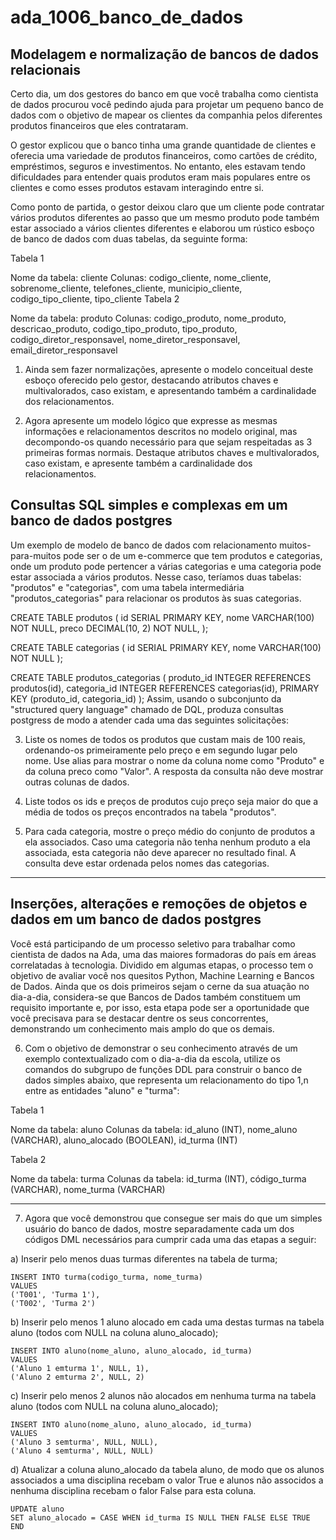 # ada_1006_banco_de_dados

## Modelagem e normalização de bancos de dados relacionais

Certo dia, um dos gestores do banco em que você trabalha como cientista de dados procurou você pedindo ajuda para projetar um pequeno banco de dados com o objetivo de mapear os clientes da companhia pelos diferentes produtos financeiros que eles contrataram.

O gestor explicou que o banco tinha uma grande quantidade de clientes e oferecia uma variedade de produtos financeiros, como cartões de crédito, empréstimos, seguros e investimentos. No entanto, eles estavam tendo dificuldades para entender quais produtos eram mais populares entre os clientes e como esses produtos estavam interagindo entre si.

Como ponto de partida, o gestor deixou claro que um cliente pode contratar vários produtos diferentes ao passo que um mesmo produto pode também estar associado a vários clientes diferentes e elaborou um rústico esboço de banco de dados com duas tabelas, da seguinte forma:

Tabela 1

Nome da tabela: cliente
Colunas: codigo_cliente, nome_cliente, sobrenome_cliente, telefones_cliente, municipio_cliente, codigo_tipo_cliente, tipo_cliente
Tabela 2

Nome da tabela: produto
Colunas: codigo_produto, nome_produto, descricao_produto, codigo_tipo_produto, tipo_produto, codigo_diretor_responsavel, nome_diretor_responsavel, email_diretor_responsavel
1) Ainda sem fazer normalizações, apresente o modelo conceitual deste esboço oferecido pelo gestor, destacando atributos chaves e multivalorados, caso existam, e apresentando também a cardinalidade dos relacionamentos.

2) Agora apresente um modelo lógico que expresse as mesmas informações e relacionamentos descritos no modelo original, mas decompondo-os quando necessário para que sejam respeitadas as 3 primeiras formas normais. Destaque atributos chaves e multivalorados, caso existam, e apresente também a cardinalidade dos relacionamentos.



## Consultas SQL simples e complexas em um banco de dados postgres
Um exemplo de modelo de banco de dados com relacionamento muitos-para-muitos pode ser o de um e-commerce que tem produtos e categorias, onde um produto pode pertencer a várias categorias e uma categoria pode estar associada a vários produtos. Nesse caso, teríamos duas tabelas: "produtos" e "categorias", com uma tabela intermediária "produtos_categorias" para relacionar os produtos às suas categorias.

CREATE TABLE produtos (
    id SERIAL PRIMARY KEY,
    nome VARCHAR(100) NOT NULL,
    preco DECIMAL(10, 2) NOT NULL,
);

CREATE TABLE categorias (
    id SERIAL PRIMARY KEY,
    nome VARCHAR(100) NOT NULL
);

CREATE TABLE produtos_categorias (
    produto_id INTEGER REFERENCES produtos(id),
    categoria_id INTEGER REFERENCES categorias(id),
    PRIMARY KEY (produto_id, categoria_id)
);
Assim, usando o subconjunto da "structured query language" chamado de DQL, produza consultas postgress de modo a atender cada uma das seguintes solicitações:

3) Liste os nomes de todos os produtos que custam mais de 100 reais, ordenando-os primeiramente pelo preço e em segundo lugar pelo nome. Use alias para mostrar o nome da coluna nome como "Produto" e da coluna preco como "Valor". A resposta da consulta não deve mostrar outras colunas de dados.

4) Liste todos os ids e preços de produtos cujo preço seja maior do que a média de todos os preços encontrados na tabela "produtos".

5) Para cada categoria, mostre o preço médio do conjunto de produtos a ela associados. Caso uma categoria não tenha nenhum produto a ela associada, esta categoria não deve aparecer no resultado final. A consulta deve estar ordenada pelos nomes das categorias.


---------------------

## Inserções, alterações e remoções de objetos e dados em um banco de dados postgres
Você está participando de um processo seletivo para trabalhar como cientista de dados na Ada, uma das maiores formadoras do país em áreas correlatadas à tecnologia. Dividido em algumas etapas, o processo tem o objetivo de avaliar você nos quesitos Python, Machine Learning e Bancos de Dados. Ainda que os dois primeiros sejam o cerne da sua atuação no dia-a-dia, considera-se que Bancos de Dados também constituem um requisito importante e, por isso, esta etapa pode ser a oportunidade que você precisava para se destacar dentre os seus concorrentes, demonstrando um conhecimento mais amplo do que os demais.

6) Com o objetivo de demonstrar o seu conhecimento através de um exemplo contextualizado com o dia-a-dia da escola, utilize os comandos do subgrupo de funções DDL para construir o banco de dados simples abaixo, que representa um relacionamento do tipo 1,n entre as entidades "aluno" e "turma":

Tabela 1

Nome da tabela: aluno
Colunas da tabela: id_aluno (INT), nome_aluno (VARCHAR), aluno_alocado (BOOLEAN), id_turma (INT)

Tabela 2

Nome da tabela: turma
Colunas da tabela: id_turma (INT), código_turma (VARCHAR), nome_turma (VARCHAR)

----------------


7) Agora que você demonstrou que consegue ser mais do que um simples usuário do banco de dados, mostre separadamente cada um dos códigos DML necessários para cumprir cada uma das etapas a seguir:

a) Inserir pelo menos duas turmas diferentes na tabela de turma;

```
INSERT INTO turma(codigo_turma, nome_turma)
VALUES
('T001', 'Turma 1'),
('T002', 'Turma 2')
```

b) Inserir pelo menos 1 aluno alocado em cada uma destas turmas na tabela aluno (todos com NULL na coluna aluno_alocado);

```
INSERT INTO aluno(nome_aluno, aluno_alocado, id_turma)
VALUES
('Aluno 1 emturma 1', NULL, 1),
('Aluno 2 emturma 2', NULL, 2)
```

c) Inserir pelo menos 2 alunos não alocados em nenhuma turma na tabela aluno (todos com NULL na coluna aluno_alocado);

```
INSERT INTO aluno(nome_aluno, aluno_alocado, id_turma)
VALUES
('Aluno 3 semturma', NULL, NULL),
('Aluno 4 semturma', NULL, NULL)
```

d) Atualizar a coluna aluno_alocado da tabela aluno, de modo que os alunos associados a uma disciplina recebam o valor True e alunos não associdos a nenhuma disciplina recebam o falor False para esta coluna.

```
UPDATE aluno
SET aluno_alocado = CASE WHEN id_turma IS NULL THEN FALSE ELSE TRUE END
```
